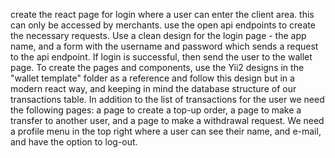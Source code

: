 create the react page for login where a user can enter the client area. this can only be accessed by merchants. use the open api endpoints to create the necessary requests. Use a clean design for the login page - the app name, and a form with the username and password which sends a request to the api endpoint. If login is successful, then send the user to the wallet page.
To create the pages and components, use the Yii2 designs in the "wallet template" folder as a reference and follow this design but in a modern react way, and keeping in mind the database structure of our transactions table. In addition to the list of transactions for the user we need the following pages: a page to create a top-up order, a page to make a transfer to another user, and a page to make a withdrawal request. We need a profile menu in the top right where a user can see their name, and e-mail, and have the option to log-out.